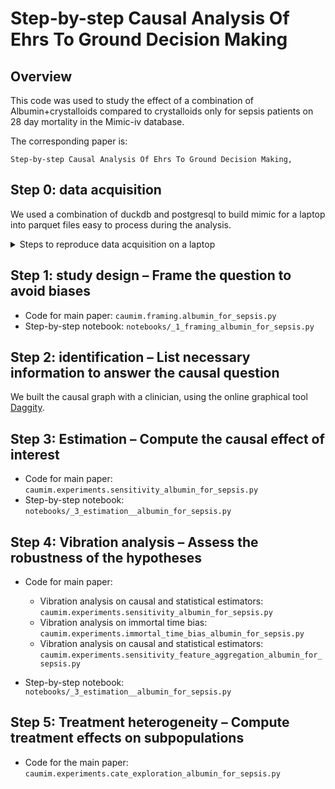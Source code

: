 # Step-by-step Causal Analysis Of Ehrs To Ground Decision Making


## Overview

This code was used to study the effect of a combination of Albumin+crystalloids compared to crystalloids only for sepsis patients on 28 day mortality in the Mimic-iv database. 

The corresponding paper is: 

```
Step-by-step Causal Analysis Of Ehrs To Ground Decision Making, 
```

## Step 0: data acquisition

We used a combination of duckdb and postgresql to build mimic for a laptop into parquet files easy to process during the analysis.

<details>
<summary>Steps to reproduce data acquisition on a laptop</summary>
        
    0. We first built the data using postgresql following [mimic-code instructions](https://github.com/MIT-LCP/mimic-code/tree/main/mimic-iv/buildmimic/postgres) *=30min-1h*.
    1. We then used built the concepts from the [postgresql concepts scripts](https://github.com/MIT-LCP/mimic-code/tree/main/mimic-iv/concepts_postgres) *=1h-2h*.
    2. We built the original database with duckdb *=16min* following [mimic-code instructions](https://github.com/MIT-LCP/mimic-code/tree/main/mimic-iv/buildmimic/duckdb). This is done to copy the large files to parquet without memory overflow.
    3. We convert all tables from the original database to parquet files using duckdb: `cli.duckdb2parquet` *=5min*.
    4. We convert all derived tables from postgresql to parquet using polars: `cli.mimiciv_derived2parquet` *=2min*.

    NB: Step 2 and 3 could be done from polars or duckdb directly from the csv, I think. But I had some bugs with the `pl.sink_parquet` when trying to convert the csv.

    **Computing setup:** The analysis was performed on a laptop running Ubuntu 22.04.2 LTS with the following hardware: CPU 12th Gen
    Intel(R) Core(TM) i7-1270P with 16 threads and 15 GB of RAM.
    
</details>

## Step 1: study design – Frame the question to avoid biases

 - Code for main paper: `caumim.framing.albumin_for_sepsis.py`
 - Step-by-step notebook: `notebooks/_1_framing_albumin_for_sepsis.py`

## Step 2: identification – List necessary information to answer the causal question

We built the causal graph with a clinician, using the online graphical tool [Daggity](https://dagitty.net/).

## Step 3: Estimation – Compute the causal effect of interest

- Code for main paper: `caumim.experiments.sensitivity_albumin_for_sepsis.py`
- Step-by-step notebook: `notebooks/_3_estimation__albumin_for_sepsis.py`

## Step 4: Vibration analysis – Assess the robustness of the hypotheses

- Code for main paper: 
  - Vibration analysis on causal and statistical estimators: `caumim.experiments.sensitivity_albumin_for_sepsis.py`
  - Vibration analysis on immortal time bias: `caumim.experiments.immortal_time_bias_albumin_for_sepsis.py`
  - Vibration analysis on causal and statistical estimators: `caumim.experiments.sensitivity_feature_aggregation_albumin_for_sepsis.py`

- Step-by-step notebook: `notebooks/_3_estimation__albumin_for_sepsis.py`

## Step 5: Treatment heterogeneity – Compute treatment effects on subpopulations

- Code for the main paper: `caumim.experiments.cate_exploration_albumin_for_sepsis.py`
